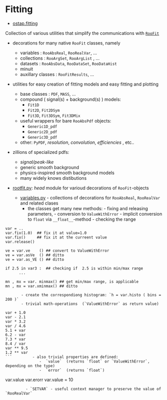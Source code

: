 # Fitting

* [ostap.fitting](README.md)

Collection of various utilities that simplify  the communications with [`RooFit`](https://root.cern.ch/roofit)
 - decorations for many  native `RooFit` classes, namely
   - variables   : `RooAbsReal`, `RooRealVar`, ... 
   - collections : `RooArgSet`, `RooArgList` , ...
   - datasets    : `RooAbsData`, `RooDataSet`, `RooDataHist`
   - minuit 
   - auxillary classes : `RooFitResults`, ... 
 - utilities for easy creation of fitting models and easy fitting and plotting  
   - base classes : `PDF`, `MASS`, ... 
   - compound ( signal(s) + background(s) ) models:
       - `Fit1D`
       - `Fit2D`, `Fit2DSym`
       - `Fit3D`, `Fit3DSym`, `Fit3DMix`
   - useful wrappers for bare `RooAbsPdf` objects: 
       - `Generic1D_pdf` 
       - `Generic2D_pdf` 
       - `Generic3D_pdf` 
   - other: `PyPDF`, *resolution*, *convolution*, *efficiencies* , etc..
- zillions of specialized pdfs:
   - *signal/peak-like*  
   - generic smooth background 
   - physics-inspired smooth background models 
   - many widely knows distibutions 


 - [rootfit.py](roofit.py): *head* module for varioud decorations of `RooFit`-objects 
     - [variables.py](variables.py) -  collections of decorations for `RooAbsReal`, `RooRealVar` and related clases
        -   the classes get many new methods: 
           - fixing and releasing parameters, 
           - conversion to `ValueWithError`
           - implicit conversion to `float`  via `__float__`-method 
           - checking the range  
```
var = ..
var.fix(1.0)  ## fix it at value=1.0
var.fix()     ## fix it at the curreent value 
var.release()

ve = var.ve    () ## convert to ValueWithError
ve = var.asVe  () ## ditto  
ve = var.as_VE () ## ditto 

if 2.5 in var3 :  ## checking if  2.5 is within min/max range 
      ... 

mn , mx = var. minmax() ## get min/max range, is applicable 
mn , mx = var.xminmax() ## ditto 

```
           - create the correspondiong histogram: `h = var.histo ( bins = 200 )` 
           - trivial math-operations  (`ValueWithError` as return value)
```
var + 1.0 
var - 2.1 
var * 3.2
var / 4.6
5.1 + var 
6.2 - var 
7.3 * var 
8.4 / var 
var ** 9.5 
1.2 ** var  
```         - also trivial properties are defined:
               -  `value`  (returns `float` or `ValueWithError`, depending on the type) 
               -  `error`  (returns `float`)
```
var.value 
var.erorr
var.value = 10 
```
         - `SETVAR` - useful context manager to preserve the value of `RooRealVar`

     
